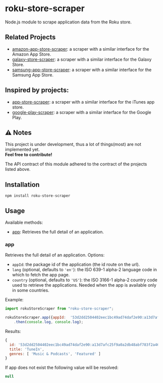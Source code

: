 # roku-store-scraper
Node.js module to scrape application data from the Roku store.

## Related Projects
* [amazon-app-store-scraper](https://github.com/KR1470R/amazon-app-store-scraper): a scraper with a similar interface for the Amazon App Store.
* [galaxy-store-scraper](https://github.com/KR1470R/galaxy-store-scraper): a scraper with a similar interface for the Galaxy Store.
* [samsung-app-store-scraper](https://github.com/KR1470R/samsung-app-store-scraper): a scraper with a similar interface for the Samsung App Store.

## Inspired by projects:
* [app-store-scraper](https://github.com/facundoolano/app-store-scraper): a scraper with a similar interface for the iTunes app store.
* [google-play-scraper](https://github.com/facundoolano/google-play-scraper): a scraper with a similar interface for the Google Play.

## ⚠️ Notes
This project is under development, thus a lot of things(most) are not implemented yet.\
**Feel free to contribute!**

The API contract of this module adhered to the contract of the projects listed above.

## Installation
```
npm install roku-store-scraper
```

## Usage
Available methods:
- [app](#app): Retrieves the full detail of an application.

### app

Retrieves the full detail of an application. Options:

* `appId`: the package id of the application (the id route on the url).
*  `lang` (optional, defaults to `'en'`): the ISO 639-1 alpha-2 language code in which to fetch the app page.
*  `country` (optional, defaults to `'US'`): the ISO 3166-1 alpha-2 country code used to retrieve the applications. Needed when the app is available only in some countries.

Example:

```javascript
import rokuStoreScraper from "roku-store-scraper";

rokuStoreScraper.app({appId:  '53d2dd2504402eec1bc49ad74daf2e90:a13d7afc25f9a0a2db48abf783f2a46e'})
	.then(console.log, console.log);
```
Results:
```javascript
{
  id: '53d2dd2504402eec1bc49ad74daf2e90:a13d7afc25f9a0a2db48abf783f2a46e',
  title: 'TuneIn',
  genres: [ 'Music & Podcasts', 'Featured' ]
}
```
If app does not exist  the following value will be resolved:
```javascript 
null
``` 
